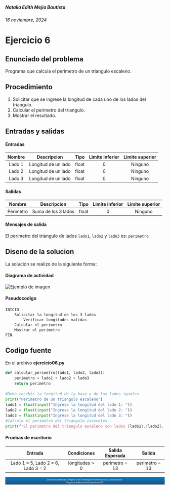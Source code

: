 ##### Natalia Edith Mejia Bautista 
###### 16 noviembre, 2024

# Ejercicio 6

## Enunciado del problema
Programa que calcula el perimetro de un triangulo escaleno.


## Procedimiento 
1. Solicitar que se ingrese la longitud de cada uno de los lados del triangulo.
2. Calcular el perimetro del triangulo.
3. Mostrar el resultado.

## Entradas y salidas
#### Entradas
| Nombre  | Descripcion  | Tipo | Limite inferior | Limite superior |
|:-------------:|:---------------:| :-------------:|:---------:|:---------:|
| Lado 1       |Longitud de un lado | float | 0 | Ninguno |
| Lado 2       |Longitud de un lado | float | 0 | Ninguno |
| Lado 3       |Longitud de un lado | float | 0 | Ninguno |

#### Salidas
| Nombre  | Descripcion  | Tipo | Limite inferior | Limite superior |
|:-------------:|:---------------:| :-------------:|:---------:|:---------:|
| Perimetro       |Suma de los 3 lados| float | 0 | Ninguno |

#### Mensajes de salida
El perimetro del triangulo de lados `lado1`, `lado2` y `lado3` es: `perimetro`

## Diseno de la solucion 
La solucion se realizo de la siguiente forma:
#### Diagrama de actividad
![Ejemplo de imagen](https://ejemplo.com/imagen.png)


#### Pseudocodigo
```plaintext
INICIO
    Solicitar la longitud de los 3 lados
        Verificar longitudes validas
    Calcular el perimetro
    Mostrar el perimetro
FIN
```

## Codigo fuente
En el archivo **ejercicio06.py**
```python
def calcular_perimetro(lado1, lado2, lado3):
    perimetro = lado1 + lado2 + lado3
    return perimetro

#Debe recibir la longitud de la base y de los lados iguales
print("Perimetro de un triangulo escaleno")
lado1 = float(input("Ingrese la longitud del lado 1: "))
lado2 = float(input("Ingrese la longitud del lado 2: "))
lado3 = float(input("Ingrese la longitud del lado 3: "))
#Calcula el perimetro del triangulo isosceles
print(f"El perimetro del triangulo escaleno con lados {lado1},{lado2}, {lado3} es:", calcular_perimetro(lado1, lado2, lado3))
```

#### Pruebas de escritorio
| Entrada | Condiciones | Salida Esperada | Salida |
|:-------------:|:---------------:| :-------------:|:---------:|
| Lado 1 = 5, Lado 2 = 6, Lado 3 = 2 | longitudes > 0 | perimetro = 13 | perimetro = 13 |

![footerDGTIC](/Imagenes/footerDGTIC.png)